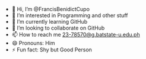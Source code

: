 - 👋 Hi, I’m @FrancisBenidictCupo
- 👀 I’m interested in Programming and other stuff 
- 🌱 I’m currently learning GitHub
- 💞️ I’m looking to collaborate on GitHub
- 📫 How to reach me 23-78570@g.batstate-u.edu.ph
- 😄 Pronouns: Him
- ⚡ Fun fact: Shy but Good Person

<!---
FrancisBenidictCupo/FrancisBenidictCupo is a ✨ special ✨ repository because its `README.md` (this file) appears on your GitHub profile.
You can click the Preview link to take a look at your changes.
--->

